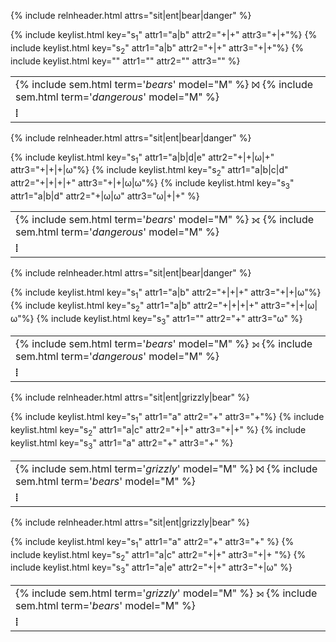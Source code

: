 <!-- Full-inner-Join(Bears,Dangerous) -->
<table class="relation">
<tr>
  <td class="label" colspan="4">{% include sem.html term='<em>bears</em>' model="M" %} &#x2a1d; {% include sem.html term='<em>dangerous</em>' model="M" %}</td>
</tr>

{% include relnheader.html attrs="sit|ent|bear|danger" %}

{% include keylist.html key="s<sub>1</sub>" attr1="a|b" attr2="+|+" attr3="+|+"%}
{% include keylist.html key="s<sub>2</sub>" attr1="a|b" attr2="+|+" attr3="+|+"%}
{% include keylist.html key="" attr1="" attr2="" attr3="" %}

<tr>
  <td class="label" colspan="4"><strong>&#10649;</strong></td>
</tr>
</table>

<!-- Full-outer-join(Bears,Dangerous) -->
<table class="relation">
<tr>
  <td class="label" colspan="4">{% include sem.html term='<em>bears</em>' model="M" %} &#x27d7; {% include sem.html term='<em>dangerous</em>' model="M" %}</td>
</tr>

{% include relnheader.html attrs="sit|ent|bear|danger" %}

{% include keylist.html key="s<sub>1</sub>" attr1="a|b|d|e" attr2="+|+|&omega;|+" attr3="+|+|+|&omega;"%}
{% include keylist.html key="s<sub>2</sub>" attr1="a|b|c|d" attr2="+|+|+|+" attr3="+|+|&omega;|&omega;"%}
{% include keylist.html key="s<sub>3</sub>" attr1="a|b|d" attr2="+|&omega;|&omega;" attr3="&omega;|+|+" %}

<tr>
  <td class="label" colspan="4"><strong>&#10649;</strong></td>
</tr>
</table>

<!-- Left-outer-join(Bears,Dangerous) -->
<table class="relation">
<tr>
  <td class="label" colspan="4">{% include sem.html term='<em>bears</em>' model="M" %} &#x27d5; {% include sem.html term='<em>dangerous</em>' model="M" %}</td>
</tr>

{% include relnheader.html attrs="sit|ent|bear|danger" %}

{% include keylist.html key="s<sub>1</sub>" attr1="a|b" attr2="+|+|+" attr3="+|+|&omega;"%}
{% include keylist.html key="s<sub>2</sub>" attr1="a|b" attr2="+|+|+|+" attr3="+|+|&omega;|&omega;"%}
{% include keylist.html key="s<sub>3</sub>" attr1="" attr2="+" attr3="&omega;" %}

<tr>
  <td class="label" colspan="4"><strong>&#10649;</strong></td>
</tr>
</table>

<!-- Full-inner-Join(Grizzly,Bears) -->
<table class="relation">
<tr>
  <td class="label" colspan="4">{% include sem.html term='<em>grizzly</em>' model="M" %} &#x2a1d; {% include sem.html term='<em>bears</em>' model="M" %}</td>
</tr>

{% include relnheader.html attrs="sit|ent|grizzly|bear" %}

{% include keylist.html key="s<sub>1</sub>" attr1="a" attr2="+" attr3="+"%}
{% include keylist.html key="s<sub>2</sub>" attr1="a|c" attr2="+|+" attr3="+|+" %}
{% include keylist.html key="s<sub>3</sub>" attr1="a" attr2="+" attr3="+" %}

<tr>
  <td class="label" colspan="4"><strong>&#10649;</strong></td>
</tr>
</table>

<!-- Left-outer-join(Grizzly,Bears) -->
<table class="relation">
<tr>
  <td class="label" colspan="4">{% include sem.html term='<em>grizzly</em>' model="M" %} &#x27d5; {% include sem.html term='<em>bears</em>' model="M" %}</td>
</tr>

{% include relnheader.html attrs="sit|ent|grizzly|bear" %}

{% include keylist.html key="s<sub>1</sub>" attr1="a" attr2="+" attr3="+" %}
{% include keylist.html key="s<sub>2</sub>" attr1="a|c" attr2="+|+" attr3="+|+ "%}
{% include keylist.html key="s<sub>3</sub>" attr1="a|e" attr2="+|+" attr3="+|&omega;" %}

<tr>
  <td class="label" colspan="4"><strong>&#10649;</strong></td>
</tr>
</table>

